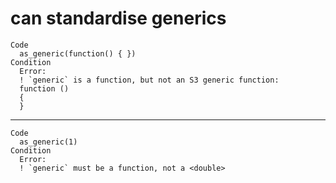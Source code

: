 # can standardise generics

    Code
      as_generic(function() { })
    Condition
      Error:
      ! `generic` is a function, but not an S3 generic function: 
      function () 
      {
      }

---

    Code
      as_generic(1)
    Condition
      Error:
      ! `generic` must be a function, not a <double>


